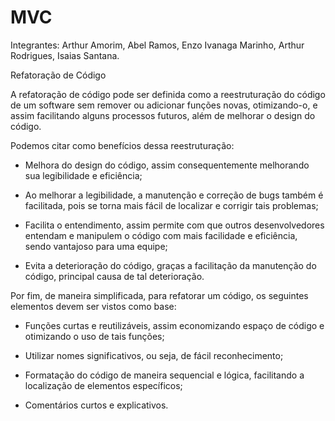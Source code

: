 # MVC

Integrantes: Arthur Amorim, Abel Ramos, Enzo Ivanaga Marinho, Arthur Rodrigues, Isaias Santana.


Refatoração de Código

A refatoração de código pode ser definida como a reestruturação do código de um software sem remover ou adicionar funções novas, otimizando-o, e assim facilitando alguns processos futuros, além de melhorar o design do código.

Podemos citar como benefícios dessa reestruturação:

- Melhora do design do código, assim consequentemente melhorando sua legibilidade e eficiência;

- Ao melhorar a legibilidade, a manutenção e correção de bugs também é facilitada, pois se torna mais fácil de localizar e corrigir tais problemas;

- Facilita o entendimento, assim permite com que outros desenvolvedores entendam e manipulem o código com mais facilidade e eficiência, sendo vantajoso para uma equipe;

- Evita a deterioração do código, graças a facilitação da manutenção do código, principal causa de tal deterioração.

Por fim, de maneira simplificada, para refatorar um código, os seguintes elementos devem ser vistos como base:

- Funções curtas e reutilizáveis, assim economizando espaço de código e otimizando o uso de tais funções;

- Utilizar nomes significativos, ou seja, de fácil reconhecimento;

- Formatação do código de maneira sequencial e lógica, facilitando a localização de elementos específicos;

- Comentários curtos e explicativos.
